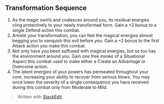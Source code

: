 ## Transformation Sequence

1. As the magic swirls and coalesces around you, its residual energies cling protectively to your newly transformed form. Gain a +2 bonus to a single Defend action this combat. 
2. Amidst your transformation, you can feel the magical energies almost begging you to vanquish this evil before you. Gain a +2 bonus to the first Attack action you make this combat.
3. Not only have you been suffused with magical energies, but so too has the environment around you. Gain one free invoke of a Situational Aspect this combat used to make either a Create an Advantage or Overcome action.
4. The latent energies of your powers has permeated throughout your core, increasing your ability to recover from serious blows. You may once lower the severity of a single consequence you have received during this combat only from Moderate to Mild. 


> Written with [StackEdit](https://stackedit.io/).
<!--stackedit_data:
eyJoaXN0b3J5IjpbMTI0OTQ2MTUxNCwtNTMzOTU1MjFdfQ==
-->